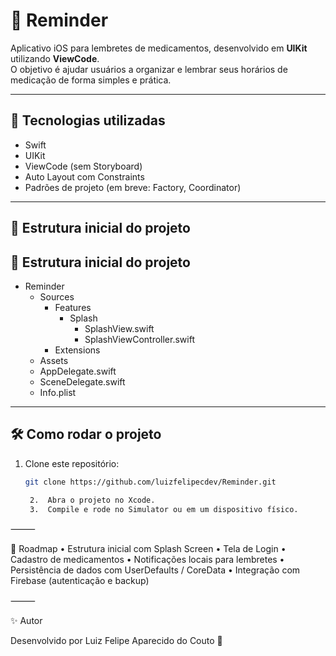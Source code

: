 # 💊 Reminder

Aplicativo iOS para lembretes de medicamentos, desenvolvido em **UIKit** utilizando **ViewCode**.  
O objetivo é ajudar usuários a organizar e lembrar seus horários de medicação de forma simples e prática.

---

## 🚀 Tecnologias utilizadas
- Swift  
- UIKit  
- ViewCode (sem Storyboard)  
- Auto Layout com Constraints  
- Padrões de projeto (em breve: Factory, Coordinator)  

---

## 📂 Estrutura inicial do projeto

## 📂 Estrutura inicial do projeto

- Reminder  
  - Sources  
    - Features  
      - Splash  
        - SplashView.swift  
        - SplashViewController.swift  
    - Extensions  
  - Assets  
  - AppDelegate.swift  
  - SceneDelegate.swift  
  - Info.plist
---

## 🛠 Como rodar o projeto
1. Clone este repositório:
   ```bash
   git clone https://github.com/luizfelipecdev/Reminder.git

	2.	Abra o projeto no Xcode.
	3.	Compile e rode no Simulator ou em um dispositivo físico.

⸻

📌 Roadmap
	•	Estrutura inicial com Splash Screen
	•	Tela de Login
	•	Cadastro de medicamentos
	•	Notificações locais para lembretes
	•	Persistência de dados com UserDefaults / CoreData
	•	Integração com Firebase (autenticação e backup)

⸻

✨ Autor

Desenvolvido por Luiz Felipe Aparecido do Couto 🚀
